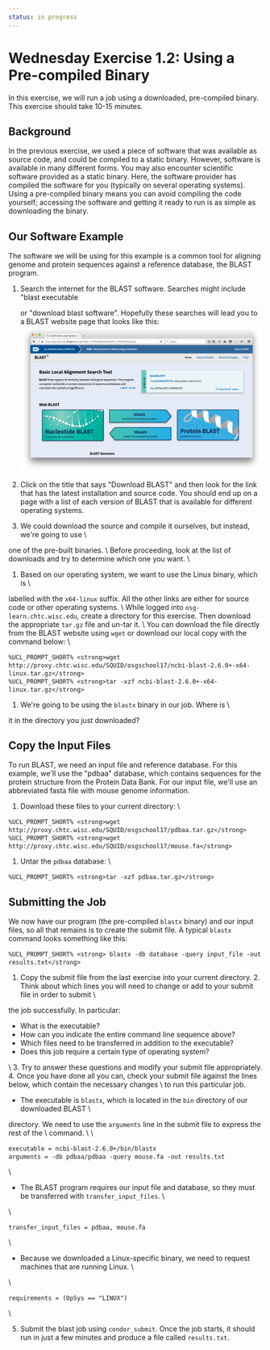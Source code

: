 ```yaml
---
status: in progress
---
```


<style type="text/css"> pre em { font-style: normal; background-color: yellow; } pre strong { font-style: normal; font-weight: bold; color: \#008; } </style>

Wednesday Exercise 1.2: Using a Pre-compiled Binary
===================================================

In this exercise, we will run a job using a downloaded, pre-compiled binary. This exercise should take 10-15 minutes.

Background
----------

In the previous exercise, we used a piece of software that was available as source code, and could be compiled to a static binary. However, software is available in many different forms. You may also encounter scientific software provided as a static binary. Here, the software provider has compiled the software for you (typically on several operating systems). Using a pre-compiled binary means you can avoid compiling the code yourself; accessing the software and getting it ready to run is as simple as downloading the binary.

Our Software Example
--------------------

The software we will be using for this example is a common tool for aligning genome and protein sequences against a
reference database, the BLAST program.

1.  Search the internet for the BLAST software.  Searches might include "blast executable

    or "download blast software".  Hopefully these searches will lead you to a BLAST website page that looks like this:
    ![BLAST landing page](files/osgus17-day3-part1-ex2-blast-landing-page.png)

1.  Click on the title that says "Download BLAST" and then look for the link that has the latest installation and source
    code.  You should end up on a page with a list of each version of BLAST that is available for different operating
    systems.

1.  We could download the source and compile it ourselves, but instead, we're going to use \\

one of the pre-built binaries. \\ Before proceeding, look at the list of downloads and try to determine which one you want. \\

1.  Based on our operating system, we want to use the Linux binary, which is \\

labelled with the `x64-linux` suffix. All the other links are either for source code or other operating systems. \\ While logged into `osg-learn.chtc.wisc.edu`, create a directory for this exercise. Then download the appropriate `tar.gz` file and un-tar it. \\ You can download the file directly from the BLAST website using `wget` or download our local copy with the command below: \\

``` console
%UCL_PROMPT_SHORT% <strong>wget http://proxy.chtc.wisc.edu/SQUID/osgschool17/ncbi-blast-2.6.0+-x64-linux.tar.gz</strong>
%UCL_PROMPT_SHORT% <strong>tar -xzf ncbi-blast-2.6.0+-x64-linux.tar.gz</strong>
```

1.  We're going to be using the `blastx` binary in our job. Where is \\

it in the directory you just downloaded?

Copy the Input Files
--------------------

To run BLAST, we need an input file and reference database. For this example, we'll use the "pdbaa" database, which contains sequences for the protein structure from the Protein Data Bank. For our input file, we'll use an abbreviated fasta file with mouse genome information.

1.  Download these files to your current directory: \\

``` console
%UCL_PROMPT_SHORT% <strong>wget http://proxy.chtc.wisc.edu/SQUID/osgschool17/pdbaa.tar.gz</strong>
%UCL_PROMPT_SHORT% <strong>wget http://proxy.chtc.wisc.edu/SQUID/osgschool17/mouse.fa</strong>
```

1.  Untar the `pdbaa` database: \\

``` console
%UCL_PROMPT_SHORT% <strong>tar -xzf pdbaa.tar.gz</strong>
```

Submitting the Job
------------------

We now have our program (the pre-compiled `blastx` binary) and our input files, so all that remains is to create the submit file. A typical `blastx` command looks something like this:

``` console
%UCL_PROMPT_SHORT% <strong> blastx -db database -query input_file -out results.txt</strong>
```

1.   Copy the submit file from the last exercise into your current directory. 2. Think about which lines you will need to change or add to your submit file in order to submit \\

the job successfully. In particular:

-   What is the executable?
-   How can you indicate the entire command line sequence above?
-   Which files need to be transferred in addition to the executable?
-   Does this job require a certain type of operating system?

\\ 3. Try to answer these questions and modify your submit file appropriately. 4. Once you have done all you can, check your submit file against the lines below, which contain the necessary changes \\ to run this particular job.

-   The executable is `blastx`, which is located in the `bin` directory of our downloaded BLAST \\

directory. We need to use the `arguments` line in the submit file to express the rest of the \\ command. \\ \\

``` file
executable = ncbi-blast-2.6.0+/bin/blastx
arguments = -db pdbaa/pdbaa -query mouse.fa -out results.txt
```

\\

-   The BLAST program requires our input file and database, so they must be transferred with `transfer_input_files`. \\

\\

``` file
transfer_input_files = pdbaa, mouse.fa
```

\\

-   Because we downloaded a Linux-specific binary, we need to request machines that are running Linux. \\

\\

``` file
requirements = (OpSys == "LINUX")
```

\\

5. Submit the blast job using `condor_submit`. Once the job starts, it should run in just a few minutes and produce a file called `results.txt`.
